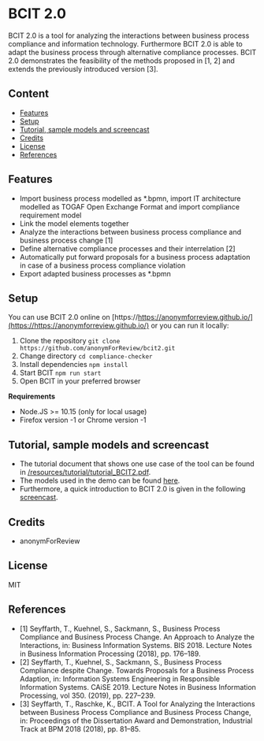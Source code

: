 # BCIT 2.0

BCIT 2.0 is a tool for analyzing the interactions between business process compliance
and information technology. Furthermore BCIT 2.0 is able to adapt the business process through alternative compliance processes.
BCIT 2.0 demonstrates the feasibility of the methods proposed in [1, 2] and extends the previously introduced version [3].  

## Content
- [Features](#features)
- [Setup](#setup)
- [Tutorial, sample models and screencast](#Tutorial,-sample-models-and-screencast)
- [Credits](#credits)
- [License](#license)
- [References](#references)

## Features
- Import business process modelled as *.bpmn, import IT architecture modelled as TOGAF Open Exchange Format and import compliance requirement model 
- Link the model elements together
- Analyze the interactions between business process compliance and business process change [1] 
- Define alternative compliance processes and their interrelation [2]
- Automatically put forward proposals for a business process adaptation in case of a business process compliance violation 
- Export adapted business processes as *.bpmn 

## Setup
You can use BCIT 2.0 online on [https://https://anonymforreview.github.io/](https://https://anonymforreview.github.io/) or you can run it locally: 
   1. Clone the repository `git clone https://github.com/anonymForReview/bcit2.git`
   2. Change directory `cd compliance-checker`
   3. Install dependencies `npm install`
   4. Start BCIT `npm run start`
   5. Open BCIT in your preferred browser

**Requirements**
- Node.JS >= 10.15 (only for local usage)
- Firefox version -1 or Chrome version -1

## Tutorial, sample models and screencast
- The tutorial document that shows one use case of the tool can be found in [/resources/tutorial/tutorial_BCIT2.pdf](/resources/tutorial/tutorial_BCIT2.pdf).
- The models used in the demo can be found [here](https://cloud.uni-halle.de/s/eII8IIuKwPmRLR2).  
- Furthermore, a quick introduction to BCIT 2.0 is given in the following [screencast](https://cloud.uni-halle.de/s/q09oK57WnqgvZyr).

## Credits
- anonymForReview

## License
MIT

## References
* [1] Seyffarth, T., Kuehnel, S., Sackmann, S., Business Process Compliance and Business Process Change. An Approach to Analyze the Interactions, in: Business Information Systems. BIS 2018. Lecture Notes in Business Information Processing (2018), pp. 176–189.
* [2] Seyffarth, T., Kuehnel, S., Sackmann, S., Business Process Compliance despite Change. Towards Proposals for a Business Process Adaption, in: Information Systems Engineering in Responsible Information Systems. CAiSE 2019. Lecture Notes in Business Information Processing, vol 350. (2019), pp. 227–239.
* [3] Seyffarth, T., Raschke, K., BCIT. A Tool for Analyzing the Interactions between Business Process Compliance and Business Process Change, in: Proceedings of the Dissertation Award and Demonstration, Industrial Track at BPM 2018 (2018), pp. 81–85.

